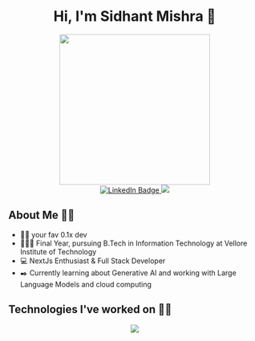 <h1 align="center">Hi, I'm Sidhant Mishra 👾</h1>
<div align = "center">
  <img src="https://i.giphy.com/media/v1.Y2lkPTc5MGI3NjExa3pyNGhodDJobmJiZDFjdzM3cmRsZmhyejZyYzlucm41bWN6OHFjNCZlcD12MV9pbnRlcm5hbF9naWZfYnlfaWQmY3Q9Zw/7NoNw4pMNTvgc/giphy.gif" width="300"/>
<div id="badges">
  <a href="https://www.linkedin.com/in/smishra0110/" target="_blank">
    <img src="https://img.shields.io/badge/LinkedIn-blue?style=for-the-badge&logo=linkedin&logoColor=white" alt="LinkedIn Badge"/>
  </a>
   <a href="mailto:mishrasidhant01@gmail.com">
    <img src="https://img.shields.io/badge/Gmail-D14836?style=for-the-badge&logo=gmail&logoColor=white" />
  </a>
</div>
</div>

## About Me 🙋‍♂️
- 🧑‍💻 your fav 0.1x dev
- 🧑🏼‍🎓 Final Year, pursuing B.Tech in Information Technology at Vellore Institute of Technology
- 💻 NextJs Enthusiast & Full Stack Developer
- ✒️ Currently learning about Generative AI and working with Large Language Models and cloud computing

## Technologies I've worked on 👨‍🔬
<p align="center">
  <a href="https://skillicons.dev">
    <img src="https://skillicons.dev/icons?i=azure,git,py,java,html,css,javascript,ts,jquery,react,nextjs,nodejs,express,fastapi,docker,postgres,mysql,mongodb,solidity,linux,sklearn,tensorflow,&perline=11" />
  </a>
</p>



